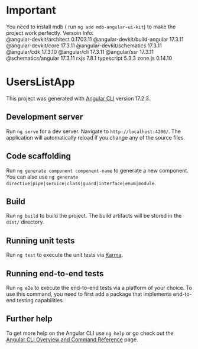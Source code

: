 # Important
You need to install mdb ( run `ng add mdb-angular-ui-kit`) to make the project work perfectly.
Versoin Info:<br>
@angular-devkit/architect       0.1703.11
@angular-devkit/build-angular   17.3.11
@angular-devkit/core            17.3.11
@angular-devkit/schematics      17.3.11
@angular/cdk                    17.3.10
@angular/cli                    17.3.11
@angular/ssr                    17.3.11
@schematics/angular             17.3.11
rxjs                            7.8.1
typescript                      5.3.3
zone.js                         0.14.10
# UsersListApp

This project was generated with [Angular CLI](https://github.com/angular/angular-cli) version 17.2.3.

## Development server

Run `ng serve` for a dev server. Navigate to `http://localhost:4200/`. The application will automatically reload if you change any of the source files.

## Code scaffolding

Run `ng generate component component-name` to generate a new component. You can also use `ng generate directive|pipe|service|class|guard|interface|enum|module`.

## Build

Run `ng build` to build the project. The build artifacts will be stored in the `dist/` directory.

## Running unit tests

Run `ng test` to execute the unit tests via [Karma](https://karma-runner.github.io).

## Running end-to-end tests

Run `ng e2e` to execute the end-to-end tests via a platform of your choice. To use this command, you need to first add a package that implements end-to-end testing capabilities.

## Further help

To get more help on the Angular CLI use `ng help` or go check out the [Angular CLI Overview and Command Reference](https://angular.io/cli) page.
